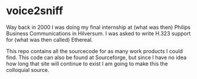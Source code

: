 # voice2sniff

Way back in 2000 I was doing my final internship at (what was then) Philips Business Communications in Hilversum. I was asked to write H.323 support for (what was then called) Ethereal.

This repo contains all the sourcecode for as many work products I could find. This code can also be found at Sourceforge, but since I have no idea how long that site will continue to exist I am going to make this the colloquial source.
